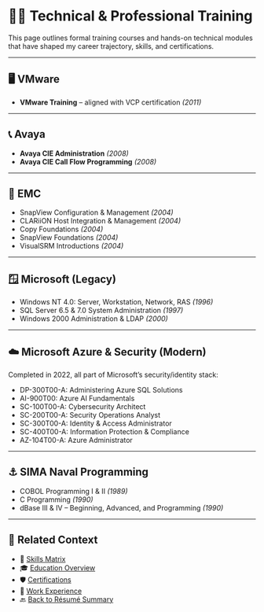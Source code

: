 # 🧑‍💻 Technical & Professional Training

This page outlines formal training courses and hands-on technical modules that have shaped my career trajectory, skills, and certifications.

---

## 🖥️ VMware
- **VMware Training** – aligned with VCP certification *(2011)*

---

## 📞 Avaya
- **Avaya CIE Administration** *(2008)*
- **Avaya CIE Call Flow Programming** *(2008)*

---

## 💾 EMC
- SnapView Configuration & Management *(2004)*
- CLARiiON Host Integration & Management *(2004)*
- Copy Foundations *(2004)*
- SnapView Foundations *(2004)*
- VisualSRM Introductions *(2004)*

---

## 🪟 Microsoft (Legacy)
- Windows NT 4.0: Server, Workstation, Network, RAS *(1996)*
- SQL Server 6.5 & 7.0 System Administration *(1997)*
- Windows 2000 Administration & LDAP *(2000)*

---

## ☁️ Microsoft Azure & Security (Modern)
Completed in 2022, all part of Microsoft’s security/identity stack:

- DP-300T00-A: Administering Azure SQL Solutions  
- AI-900T00: Azure AI Fundamentals  
- SC-100T00-A: Cybersecurity Architect  
- SC-200T00-A: Security Operations Analyst  
- SC-300T00-A: Identity & Access Administrator  
- SC-400T00-A: Information Protection & Compliance  
- AZ-104T00-A: Azure Administrator

---

## ⚓ SIMA Naval Programming
- COBOL Programming I & II *(1989)*
- C Programming *(1990)*
- dBase III & IV – Beginning, Advanced, and Programming *(1990)*

---

## 🔗 Related Context

- 📘 [Skills Matrix](skills.md)  
- 🎓 [Education Overview](education.md)  
- 🛡️ [Certifications](training.md#certifications)  
- 💼 [Work Experience](experience.md)  
- 🔙 [Back to Résumé Summary](README.md)
